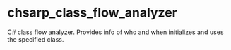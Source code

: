 # chsarp_class_flow_analyzer
C# class flow analyzer. Provides info of who and when initializes and uses the specified class.
